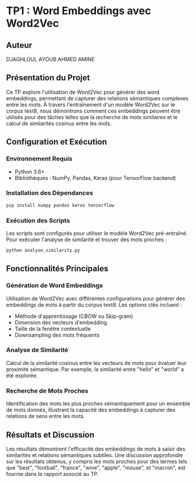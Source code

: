 # TP1 : Word Embeddings avec Word2Vec

## Auteur
DJAGHLOUL AYOUB AHMED AMINE

## Présentation du Projet
Ce TP explore l'utilisation de Word2Vec pour générer des word embeddings, permettant de capturer des relations sémantiques complexes entre les mots. À travers l'entraînement d'un modèle Word2Vec sur le corpus text8, nous démontrons comment ces embeddings peuvent être utilisés pour des tâches telles que la recherche de mots similaires et le calcul de similarités cosinus entre les mots.

## Configuration et Exécution

### Environnement Requis
- Python 3.6+
- Bibliothèques : NumPy, Pandas, Keras (pour TensorFlow backend)

### Installation des Dépendances
```bash
pip install numpy pandas keras tensorflow
```

### Exécution des Scripts
Les scripts sont configurés pour utiliser le modèle Word2Vec pré-entraîné. Pour exécuter l'analyse de similarité et trouver des mots proches :

```bash
python analyse_similarity.py
```

## Fonctionnalités Principales

### Génération de Word Embeddings
Utilisation de Word2Vec avec différentes configurations pour générer des embeddings de mots à partir du corpus text8. Les options clés incluent :
- Méthode d'apprentissage (CBOW ou Skip-gram)
- Dimension des vecteurs d'embedding
- Taille de la fenêtre contextuelle
- Downsampling des mots fréquents

### Analyse de Similarité
Calcul de la similarité cosinus entre les vecteurs de mots pour évaluer leur proximité sémantique. Par exemple, la similarité entre "hello" et "world" a été explorée.

### Recherche de Mots Proches
Identification des mots les plus proches sémantiquement pour un ensemble de mots donnés, illustrant la capacité des embeddings à capturer des relations de sens entre les mots.

## Résultats et Discussion
Les résultats démontrent l'efficacité des embeddings de mots à saisir des similarités et relations sémantiques subtiles. Une discussion approfondie sur les résultats obtenus, y compris les mots proches pour des termes tels que "best", "football", "france", "wine", "apple", "mouse", et "macron", est fournie dans le rapport associé au TP.
